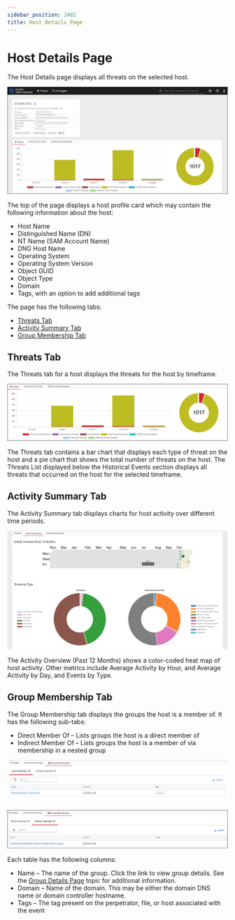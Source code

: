 ```yaml
---
sidebar_position: 2482
title: Host Details Page
---
```


# Host Details Page

The Host Details page displays all threats on the selected host.

![Host Details page](../../../../../../static/images/ThreatManager_3.0/Content/Resources/Images/ThreatManager/Admin/ThreatDetails/HostDetails/Page.png "Host Details page")

The top of the page displays a host profile card which may contain the following information about the host:

* Host Name
* Distinguished Name (DN)
* NT Name (SAM Account Name)
* DNG Host Name
* Operating System
* Operating System Version
* Object GUID
* Object Type
* Domain
* Tags, with an option to add additional tags

The page has the following tabs:

* [Threats Tab](#Threats "Threats Tab")
* [Activity Summary Tab](#Activity "Activity Summary Tab")
* [Group Membership Tab](#Group "Group Membership Tab")

## Threats Tab

The Threats tab for a host displays the threats for the host by timeframe.

![Threats tab of the Host Details page](../../../../../../static/images/ThreatManager_3.0/Content/Resources/Images/ThreatManager/Admin/ThreatDetails/HostDetails/ThreatsTab.png "Threats tab of the Host Details page")

The Threats tab contains a bar chart that displays each type of threat on the host and a pie chart that shows the total number of threats on the host. The Threats List displayed below the Historical Events section displays all threats that occurred on the host for the selected timeframe.

## Activity Summary Tab

The Activity Summary tab displays charts for host activity over different time periods.

![Activity Summary tab of the Host Details page](../../../../../../static/images/ThreatManager_3.0/Content/Resources/Images/ThreatManager/Admin/ThreatDetails/HostDetails/ActivitySummaryTab.png "Activity Summary tab of the Host Details page")

The Activity Overview (Past 12 Months) shows a color-coded heat map of host activity. Other metrics include Average Activity by Hour, and Average Activity by Day, and Events by Type.

## Group Membership Tab

The Group Membership tab displays the groups the host is a member of. It has the following sub-tabs:

* Direct Member Of – Lists groups the host is a direct member of
* Indirect Member Of – Lists groups the host is a member of via membership in a nested group

![](../../../../../../static/images/ThreatManager_3.0/Content/Resources/Images/ThreatManager/Admin/ThreatDetails/HostDetails/GroupMembershipTab.png)

![Group Membership Tab Indirect Member of Page](../../../../../../static/images/ThreatManager_3.0/Content/Resources/Images/ThreatManager/Admin/ThreatDetails/HostDetails/GroupMembershipTabIndirect.png "Group Membership Tab Indirect Member of Page")

Each table has the following columns:

* Name – The name of the group. Click the link to view group details. See the [Group Details Page](Group "Group Details Page") topic for additional information.
* Domain – Name of the domain. This may be either the domain DNS name or domain controller hostname.
* Tags – The tag present on the perpetrator, file, or host associated with the event
